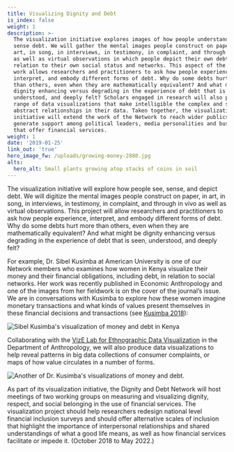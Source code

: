 ```yaml
---
title: Visualizing Dignity and Debt
is_index: false
weight: 1
description: >-
  The visualization initiative explores images of how people understand and 
  sense debt. We will gather the mental images people construct on paper, in
  art, in song, in interviews, in testimony, in complaint, and through in vivo
  as well as virtual observations in which people depict their own debt in
  relation to their own social status and networks. This aspect of the Network’s
  work allows researchers and practitioners to ask how people experience,
  interpret, and embody different forms of debt. Why do some debts hurt more
  than others, even when they are mathematically equivalent? And what might be
  dignity enhancing versus degrading in the experience of debt that is seen,
  understood, and deeply felt? Scholars engaged in research will also produce a
  range of data visualizations that make intelligible the complex and sometimes
  abstract relationships in their data. Taken together, the visualization
  initiative will extend the work of the Network to reach wider publics and
  generate support among political leaders, media personalities and businesses
  that offer financial services.
weight: 1
date: '2019-01-25'
link_out: 'true'
hero_image_fw: /uploads/growing-money-2880.jpg
alts:
  hero_alt: Small plants growing atop stacks of coins in soil
---
```

The visualization initiative will explore how people see, sense, and depict debt. We will digitize the mental images people construct on paper, in art, in song, in interviews, in testimony, in complaint, and through in vivo as well as virtual observations. This project will allow researchers and practitioners to ask how people experience, interpret, and embody different forms of debt. Why do some debts hurt more than others, even when they are mathematically equivalent? And what might be dignity enhancing versus degrading in the experience of debt that is seen, understood, and deeply felt?

For example, Dr. Sibel Kusimba at American University is one of our Network members who examines how women in Kenya visualize their money and their financial obligations, including debt, in relation to social networks. Her work was recently published in Economic Anthropology and one of the images from her fieldwork is on the cover of the journal’s issue. We are in conversations with Kusimba to explore how these women imagine monetary transactions and what kinds of values present themselves in these financial decisions and transactions (see <a href="https://anthrosource.onlinelibrary.wiley.com/doi/pdf/10.1002/sea2.12121" target="_blank">Kusimba 2018</a>):

![Sibel Kusimba's visualization of money and debt in Kenya](/uploads/sibel-drawings.jpg)

Collaborating with the <a href="http://vizelab.princeton.edu/" target="_blank">VizE Lab for Ethnographic Data Visualization</a> in the Department of Anthropology, we will also produce data visualizations to help reveal patterns in big data collections of consumer complaints, or maps of how value circulates in a number of forms.

![Another of Dr. Kusimba's visualizations of money and debt.](/uploads/sibel_robai_january-february_2016.png)

As part of its visualization initiative, the Dignity and Debt Network will host meetings of two working groups on measuring and visualizing dignity, respect, and social belonging in the use of financial services. The visualization project should help researchers redesign national level financial inclusion surveys and should offer alternative scales of inclusion that highlight the importance of interpersonal relationships and shared understandings of what a good life means, as well as how financial services facilitate or impede it. (October 2018 to May 2022.)
